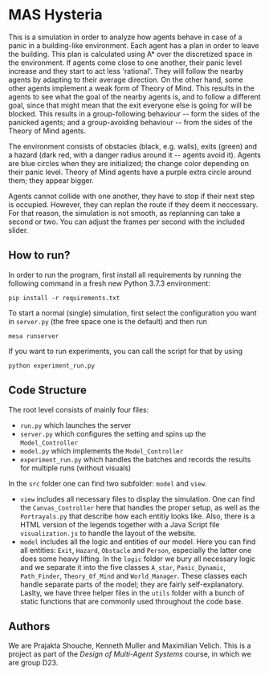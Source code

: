 
# MAS Hysteria

This is a simulation in order to analyze how agents behave in case of a panic in a building-like environment. Each agent has a plan in order to leave the building. This plan is calculated using A* over the discretized space in the environment. If agents come close to one another, their panic level increase and they start to act less 'rational'. They will follow the nearby agents by adapting to their average direction. On the other hand, some other agents implement a weak form of Theory of Mind. This results in the agents to see what the goal of the nearby agents is, and to follow a different goal, since that might mean that the exit everyone else is going for will be blocked. This results in a group-following behaviour -- form the sides of the panicked agents; and a group-avoiding behaviour -- from the sides of the Theory of Mind agents. 

The environment consists of obstacles (black, e.g. walls), exits (green) and a hazard (dark red, with a danger radius around it -- agents avoid it). Agents are blue circles when they are initialized; the change color depending on their panic level. Theory of Mind agents have a purple extra circle around them; they appear bigger.

Agents cannot collide with one another, they have to stop if their next step is occupied. However, they can replan the route if they deem it neccessary. For that reason, the simulation is not smooth, as replanning can take a second or two. You can adjust the frames per second with the included slider. 

## How to run?

In order to run the program, first install all requirements by running the following command in a fresh new Python 3.7.3 environment:

```
pip install -r requirements.txt
```

To start a normal (single) simulation, first select the configuration you want in `server.py` (the free space one is the default) and then run
```
mesa runserver
```

If you want to run experiments, you can call the script for that by using
```
python experiment_run.py
```

## Code Structure

The root level consists of mainly four files: 
- `run.py` which launches the server
- `server.py` which configures the setting and spins up the `Model_Controller`
- `model.py` which implements the `Model_Controller`
- `experiment_run.py` which handles the batches and records the results for multiple runs (without visuals)

In the `src` folder one can find two subfolder: `model` and `view`.
- `view` includes all necessary files to display the simulation. One can find the `Canvas_Controller` here that handles the proper setup, as well as the `Portrayals.py` that describe how each entitiy looks like. Also, there is a HTML version of the legends together with a Java Script file `visualization.js` to handle the layout of the website.
- `model` includes all the logic and entities of our model. Here you can find all entities: `Exit`, `Hazard`, `Obstacle` and `Person`, especially the latter one does some heavy lifting. In the `logic` folder we bury all necessary logic and we separate it into the five classes `A_star`, `Panic_Dynamic`, `Path_Finder`, `Theory_Of_Mind` and `World_Manager`. These classes each handle separate parts of the model; they are fairly self-explanatory. Laslty, we have three helper files in the `utils` folder with a bunch of static functions that are commonly used throughout the code base.

## Authors

We are Prajakta Shouche, Kenneth Muller and Maximilian Velich. This is a project as part of the *Design of Multi-Agent Systems* course, in which we are group D23.